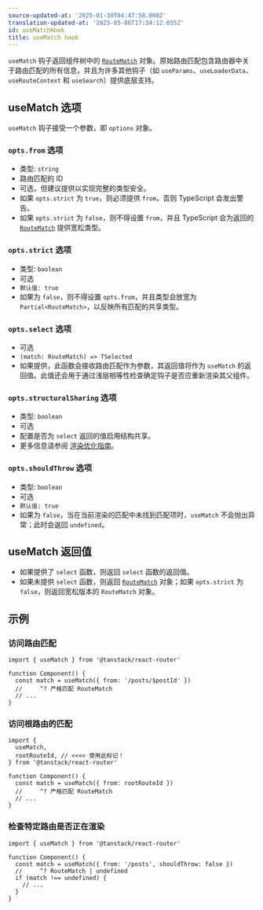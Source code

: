 ```yaml
---
source-updated-at: '2025-01-30T04:47:58.000Z'
translation-updated-at: '2025-05-06T17:34:12.655Z'
id: useMatchHook
title: useMatch hook
---
```


`useMatch` 钩子返回组件树中的 [`RouteMatch`](./RouteMatchType.md) 对象。原始路由匹配包含路由器中关于路由匹配的所有信息，并且为许多其他钩子（如 `useParams`、`useLoaderData`、`useRouteContext` 和 `useSearch`）提供底层支持。

## useMatch 选项

`useMatch` 钩子接受一个参数，即 `options` 对象。

### `opts.from` 选项

- 类型: `string`
- 路由匹配的 ID
- 可选，但建议提供以实现完整的类型安全。
- 如果 `opts.strict` 为 `true`，则必须提供 `from`，否则 TypeScript 会发出警告。
- 如果 `opts.strict` 为 `false`，则不得设置 `from`，并且 TypeScript 会为返回的 [`RouteMatch`](./RouteMatchType.md) 提供宽松类型。

### `opts.strict` 选项

- 类型: `boolean`
- 可选
- `默认值: true`
- 如果为 `false`，则不得设置 `opts.from`，并且类型会放宽为 `Partial<RouteMatch>`，以反映所有匹配的共享类型。

### `opts.select` 选项

- 可选
- `(match: RouteMatch) => TSelected`
- 如果提供，此函数会接收路由匹配作为参数，其返回值将作为 `useMatch` 的返回值。此值还会用于通过浅层相等性检查确定钩子是否应重新渲染其父组件。

### `opts.structuralSharing` 选项

- 类型: `boolean`
- 可选
- 配置是否为 `select` 返回的值启用结构共享。
- 更多信息请参阅 [渲染优化指南](../../guide/render-optimizations.md)。

### `opts.shouldThrow` 选项

- 类型: `boolean`
- 可选
- `默认值: true`
- 如果为 `false`，当在当前渲染的匹配中未找到匹配项时，`useMatch` 不会抛出异常；此时会返回 `undefined`。

## useMatch 返回值

- 如果提供了 `select` 函数，则返回 `select` 函数的返回值。
- 如果未提供 `select` 函数，则返回 [`RouteMatch`](./RouteMatchType.md) 对象；如果 `opts.strict` 为 `false`，则返回宽松版本的 `RouteMatch` 对象。

## 示例

### 访问路由匹配

```tsx
import { useMatch } from '@tanstack/react-router'

function Component() {
  const match = useMatch({ from: '/posts/$postId' })
  //     ^? 严格匹配 RouteMatch
  // ...
}
```

### 访问根路由的匹配

```tsx
import {
  useMatch,
  rootRouteId, // <<<< 使用此标记！
} from '@tanstack/react-router'

function Component() {
  const match = useMatch({ from: rootRouteId })
  //     ^? 严格匹配 RouteMatch
  // ...
}
```

### 检查特定路由是否正在渲染

```tsx
import { useMatch } from '@tanstack/react-router'

function Component() {
  const match = useMatch({ from: '/posts', shouldThrow: false })
  //     ^? RouteMatch | undefined
  if (match !== undefined) {
    // ...
  }
}
```
